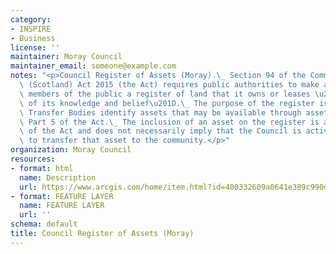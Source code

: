 ```yaml
---
category:
- INSPIRE
- Business
license: ''
maintainer: Moray Council
maintainer_email: someone@example.com
notes: "<p>Council Register of Assets (Moray).\_ Section 94 of the Community Empowerment\
  \ (Scotland) Act 2015 (the Act) requires public authorities to make available to\
  \ members of the public a register of land that it owns or leases \u201Cto the best\
  \ of its knowledge and belief\u201D.\_ The purpose of the register is to help Community\
  \ Transfer Bodies identify assets that may be available through asset transfer under\
  \ Part 5 of the Act.\_ The inclusion of an asset on the register is a requirement\
  \ of the Act and does not necessarily imply that the Council is actively seeking\
  \ to transfer that asset to the community.</p>"
organization: Moray Council
resources:
- format: html
  name: Description
  url: https://www.arcgis.com/home/item.html?id=400332609a0641e389c990dccfb42430
- format: FEATURE LAYER
  name: FEATURE LAYER
  url: ''
schema: default
title: Council Register of Assets (Moray)
---
```

